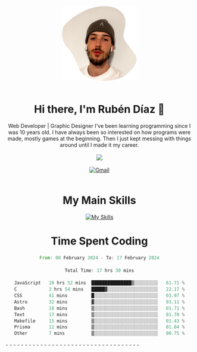 <div align="center">
	<img height=200 width=200 src="./.img/yo_github_pfp.png" alt="Rubén Díaz" width=200/><br><br>
	
	
 # Hi there, I'm Rubén Díaz 👋

  Web Developer | Graphic Designer
  I've been learning programming since I was 10 years old. I have always been so interested on how programs were made, mostly games at the beginning. Then I just kept messing with things around until I made it my career.
  <br>
  <br>
  <a href="https://www.github.com/rubendiazzz" target="_blank" rel="noreferrer"><img
src="https://img.shields.io/github/followers/rubendiazzz?logo=github&style=for-the-badge&color=red" /></a>


  <a href="mailto:rubendfraga@gmail.com">![Gmail](https://img.shields.io/badge/Gmail-D14836?style=for-the-badge&logo=gmail&logoColor=white)</a><br><br>

  # My Main Skills
  [![My Skills](https://skillicons.dev/icons?i=js,html,css,tailwind,c,cpp,cs,react,nextjs,astro,mysql,mongo)](https://skillicons.dev)

# Time Spent Coding
<!--START_SECTION:waka-->

```rust
From: 08 February 2024 - To: 17 February 2024

Total Time: 17 hrs 30 mins

JavaScript   10 hrs 52 mins  ███████████████▒░░░░░░░░░   61.71 %
C            3 hrs 54 mins   █████▓░░░░░░░░░░░░░░░░░░░   22.17 %
CSS          41 mins         █░░░░░░░░░░░░░░░░░░░░░░░░   03.97 %
Astro        32 mins         ▓░░░░░░░░░░░░░░░░░░░░░░░░   03.11 %
Bash         18 mins         ▒░░░░░░░░░░░░░░░░░░░░░░░░   01.71 %
Text         17 mins         ▒░░░░░░░░░░░░░░░░░░░░░░░░   01.70 %
Makefile     15 mins         ▒░░░░░░░░░░░░░░░░░░░░░░░░   01.43 %
Prisma       11 mins         ▒░░░░░░░░░░░░░░░░░░░░░░░░   01.04 %
Other        7 mins          ▒░░░░░░░░░░░░░░░░░░░░░░░░   00.75 %
```

<!--END_SECTION:waka-->
</div>
-
-
-
-
-
-
-
-
-
-
-
-
-
-
-
-
-
-
-
-
-
-
-
-
-
-
-
-
-
-
-
-
-
-
-
